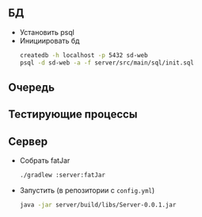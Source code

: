 ## БД
- Установить psql
- Инициировать бд
  ```bash
  createdb -h localhost -p 5432 sd-web
  psql -d sd-web -a -f server/src/main/sql/init.sql
  ```

## Очередь

## Тестирующие процессы

## Сервер
- Собрать fatJar
  ```bash
  ./gradlew :server:fatJar
  ```
- Запустить (в репозитории с `config.yml`)
  ```bash
  java -jar server/build/libs/Server-0.0.1.jar
  ```
